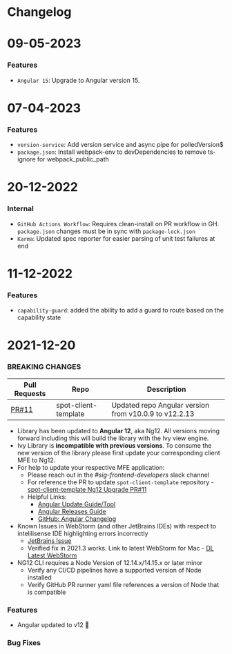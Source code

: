 # Changelog

<a name=“09-05-2023”></a>

# 09-05-2023

### Features

* `Angular 15`: Upgrade to Angular version 15.

<a name=“07-04-2023”></a>

# 07-04-2023

### Features

* `version-service`: Add version service and async pipe for polledVersion$
* `package.json`: Install webpack-env to devDependencies to remove ts-ignore for webpack_public_path

<a name=“20-12-2022”></a>

# 20-12-2022

### Internal

* `GitHub Actions Workflow`: Requires clean-install on PR workflow in GH. `package.json` changes must be in sync
  with `package-lock.json`
* `Karma`: Updated spec reporter for easier parsing of unit test failures at end

<a name=“11-12-2022”></a>

# 11-12-2022

### Features

* `capability-guard`: added the ability to add a guard to route based on the capability state

<a name="2021-12-20"></a>

# 2021-12-20

### BREAKING CHANGES

| Pull Requests                                                     | Repo                 | Description                                           |
|-------------------------------------------------------------------|----------------------|-------------------------------------------------------|
| [PR#11](https://github.com/spotinst/spot-client-template/pull/11) | spot-client-template | Updated repo Angular version from v10.0.9 to v12.2.13 |

* Library has been updated to **Angular 12**, aka Ng12. All versions moving forward including this will build the
  library with the Ivy view engine.
* Ivy Library is **incompatible with previous versions**. To consume the new version of the library please first update
  your corresponding client MFE to Ng12.
* For help to update your respective MFE application:
    * Please reach out in the *#sig-frontend-developers* slack channel
    * For reference the PR to update `spot-client-template`
      repository - [spot-client-template Ng12 Upgrade PR#11](https://github.com/spotinst/spot-client-template/pull/11)
    * Helpful Links:
        * [Angular Update Guide/Tool](https://update.angular.io/)
        * [Angular Releases Guide](https://angular.io/guide/releases)
        * [GitHub: Angular Changelog](https://github.com/angular/angular/blob/master/CHANGELOG.md)
* Known Issues in WebStorm (and other JetBrains IDEs) with respect to intelilisense IDE highlighting errors incorrectly
    * [JetBrains Issue](https://youtrack.jetbrains.com/issue/WEB-45118)
    * Verified fix in 2021.3 works. Link to latest WebStorm for
      Mac - [DL Latest WebStorm](https://www.jetbrains.com/webstorm/download/#section=mac)
* NG12 CLI requires a Node Version of 12.14.x/14.15.x or later minor
    * Verify any CI/CD pipelines have a supported version of Node installed
    * Verify GitHub PR runner yaml file references a version of Node that is compatible

### Features

* Angular updated to v12 🎉

### Bug Fixes
